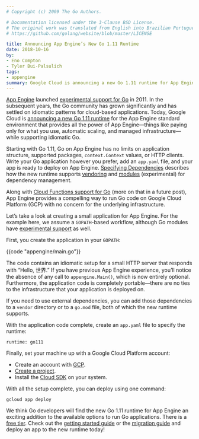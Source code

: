 ```yaml
---
# Copyright (c) 2009 The Go Authors.

# Documentation licensed under the 3-Clause BSD License.
# The original work was translated from English into Brazilian Portuguese.
# https://github.com/golang/website/blob/master/LICENSE

title: Announcing App Engine’s New Go 1.11 Runtime
date: 2018-10-16
by:
- Eno Compton
- Tyler Bui-Palsulich
tags:
- appengine
summary: Google Cloud is announcing a new Go 1.11 runtime for App Engine, with fewer limits on app structure.
---
```



[App Engine](https://cloud.google.com/appengine/) launched
[experimental support for Go](/blog/go-and-google-app-engine)
in 2011. In the subsequent years, the Go community has grown significantly and
has settled on idiomatic
patterns for cloud-based applications. Today, Google Cloud is
[announcing a new Go 1.11 runtime](https://cloud.google.com/blog/products/application-development/go-1-11-is-now-available-on-app-engine)
for the App Engine standard environment that provides all the
power of App Engine—things like paying only for what you use, automatic scaling,
and managed infrastructure—while supporting idiomatic Go.

Starting with Go 1.11, Go on App Engine has no limits on application structure,
supported packages, `context.Context` values, or HTTP clients. Write your Go
application however you prefer, add an `app.yaml` file, and your app is ready
to deploy on App Engine.
[Specifying Dependencies](https://cloud.google.com/appengine/docs/standard/go111/specifying-dependencies)
describes how the new runtime
supports [vendoring](/cmd/go/#hdr-Vendor_Directories) and
[modules](/doc/go1.11#modules) (experimental) for dependency
management.

Along with [Cloud Functions support for Go](https://twitter.com/kelseyhightower/status/1035278586754813952)
(more on that in a future post), App Engine provides a compelling way to run Go
code on Google Cloud Platform (GCP) with no concern for the underlying
infrastructure.

Let’s take a look at creating a small application for App Engine. For the
example here, we assume a `GOPATH`-based workflow, although Go modules have
[experimental support](https://cloud.google.com/appengine/docs/standard/go111/specifying-dependencies)
as well.

First, you create the application in your `GOPATH`:

{{code "appengine/main.go"}}

The code contains an idiomatic setup for a small HTTP server that responds with
“Hello, 世界.” If you have previous App Engine experience, you’ll notice the
absence of any call to `appengine.Main()`, which is now entirely optional.
Furthermore, the application code is completely portable—there are no ties to
the infrastructure that your application is deployed on.

If you need to use external dependencies, you can add those dependencies to a
`vendor` directory or to a `go.mod` file, both of which the new runtime
supports.

With the application code complete, create an `app.yaml` file to specify
the runtime:

	runtime: go111

Finally, set your machine up with a Google Cloud Platform account:

  - Create an account with [GCP](https://cloud.google.com).
  - [Create a project](https://cloud.google.com/resource-manager/docs/creating-managing-projects).
  - Install the [Cloud SDK](https://cloud.google.com/sdk/) on your system.

With all the setup complete, you can deploy using one command:

	gcloud app deploy

We think Go developers will find the new Go 1.11 runtime for App Engine an
exciting addition to the available options to run Go applications. There is a
[free tier](https://cloud.google.com/free/). Check out the
[getting started guide](https://cloud.google.com/appengine/docs/standard/go111/building-app/)
or the
[migration guide](https://cloud.google.com/appengine/docs/standard/go111/go-differences)
and deploy an app to the new runtime today!

